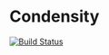 # Condensity

[![Build Status](https://github.com/salbalkus/Condense.jl/actions/workflows/CI.yml/badge.svg?branch=main)](https://github.com/salbalkus/Condense.jl/actions/workflows/CI.yml?query=branch%3Amain)
